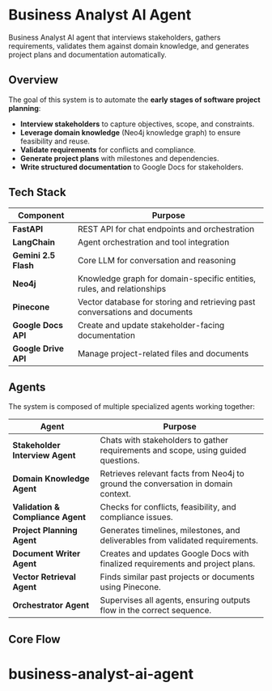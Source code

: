 # **Business Analyst AI Agent**

Business Analyst AI agent that interviews stakeholders, gathers requirements, validates them against domain knowledge, and generates project plans and documentation automatically.


## **Overview**

The goal of this system is to automate the **early stages of software project planning**:
- **Interview stakeholders** to capture objectives, scope, and constraints.
- **Leverage domain knowledge** (Neo4j knowledge graph) to ensure feasibility and reuse.
- **Validate requirements** for conflicts and compliance.
- **Generate project plans** with milestones and dependencies.
- **Write structured documentation** to Google Docs for stakeholders.


## **Tech Stack**

| Component            | Purpose |
|----------------------|---------|
| **FastAPI**          | REST API for chat endpoints and orchestration |
| **LangChain**        | Agent orchestration and tool integration |
| **Gemini 2.5 Flash** | Core LLM for conversation and reasoning |
| **Neo4j**            | Knowledge graph for domain-specific entities, rules, and relationships |
| **Pinecone**         | Vector database for storing and retrieving past conversations and documents |
| **Google Docs API**  | Create and update stakeholder-facing documentation |
| **Google Drive API** | Manage project-related files and documents |


## **Agents**

The system is composed of multiple specialized agents working together:

| Agent | Purpose |
|-------|---------|
| **Stakeholder Interview Agent** | Chats with stakeholders to gather requirements and scope, using guided questions. |
| **Domain Knowledge Agent** | Retrieves relevant facts from Neo4j to ground the conversation in domain context. |
| **Validation & Compliance Agent** | Checks for conflicts, feasibility, and compliance issues. |
| **Project Planning Agent** | Generates timelines, milestones, and deliverables from validated requirements. |
| **Document Writer Agent** | Creates and updates Google Docs with finalized requirements and project plans. |
| **Vector Retrieval Agent** | Finds similar past projects or documents using Pinecone. |
| **Orchestrator Agent** | Supervises all agents, ensuring outputs flow in the correct sequence. |



## **Core Flow**

# business-analyst-ai-agent
